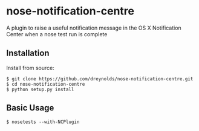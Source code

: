 nose-notification-centre
========================

A plugin to raise a useful notification message in the OS X Notification Center when a nose test run is complete


Installation
------------

Install from source:

    $ git clone https://github.com/dreynolds/nose-notification-centre.git
    $ cd nose-notification-centre
    $ python setup.py install


Basic Usage
-----------

    $ nosetests --with-NCPlugin